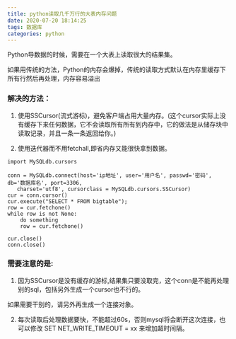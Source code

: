 ```yaml
---
title: python读取几千万行的大表内存问题
date: 2020-07-20 18:14:25
tags: 数据库
categories: python
---
```

Python导数据的时候，需要在一个大表上读取很大的结果集。

<!-- more -->

如果用传统的方法，Python的内存会爆掉，传统的读取方式默认在内存里缓存下所有行然后再处理，内存容易溢出

### 解决的方法：

1. 使用SSCursor(流式游标)，避免客户端占用大量内存。(这个cursor实际上没有缓存下来任何数据，它不会读取所有所有到内存中，它的做法是从储存块中读取记录，并且一条一条返回给你。)

2. 使用迭代器而不用fetchall,即省内存又能很快拿到数据。
```
import MySQLdb.cursors
 
conn = MySQLdb.connect(host='ip地址', user='用户名', passwd='密码', db='数据库名', port=3306,
   charset='utf8', cursorclass = MySQLdb.cursors.SSCursor)
cur = conn.cursor()
cur.execute("SELECT * FROM bigtable");
row = cur.fetchone()
while row is not None:
    do something
    row = cur.fetchone()
 
cur.close()
conn.close()
```

### 需要注意的是:

1. 因为SSCursor是没有缓存的游标,结果集只要没取完，这个conn是不能再处理别的sql，包括另外生成一个cursor也不行的。

如果需要干别的，请另外再生成一个连接对象。

2. 每次读取后处理数据要快，不能超过60s，否则mysql将会断开这次连接，也可以修改 SET NET_WRITE_TIMEOUT = xx 来增加超时间隔。
